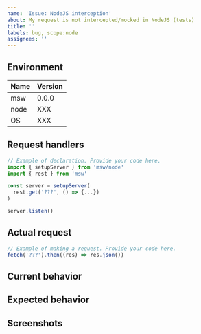```yaml
---
name: 'Issue: NodeJS interception'
about: My request is not intercepted/mocked in NodeJS (tests)
title: ''
labels: bug, scope:node
assignees: ''
---
```


## Environment

| Name | Version |
| ---- | ------- |
| msw  | 0.0.0   |
| node | XXX     |
| OS   | XXX     |

## Request handlers

<!-- Please provide your mocking setup and the request handlers used -->

```js
// Example of declaration. Provide your code here.
import { setupServer } from 'msw/node'
import { rest } from 'msw'

const server = setupServer(
  rest.get('???', () => {...})
)

server.listen()
```

## Actual request

<!-- Reference how do you perform a request (i.e. fetch/axios/etc.) -->

```js
// Example of making a request. Provide your code here.
fetch('???').then((res) => res.json())
```

## Current behavior

<!-- Describe what behavior you observe currently -->

## Expected behavior

<!-- Describe what do you expect to happen -->

## Screenshots

<!-- If applicable, attach screenshots to help explain the issue -->
